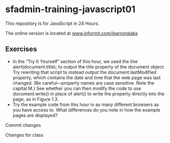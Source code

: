 # sfadmin-training-javascript01

This repository is for JavaScript in 24 Hours.

The online version is located at www.informit.com/learninglabs

## Exercises

* In the “Try It Yourself” section of this hour, we used the line
alert(document.title);
to output the title property of the document object. Try rewriting that script to instead output the document.lastModified property, which
contains the date and time that the web page was last changed. (Be careful—property names are case sensitive. Note the capital M.) See
whether you can then modify the code to use document.write() in place of alert() to write the property directly into the page, as in
Figure 1.3.
* Try the example code from this hour in as many different browsers as you have access to. What differences do you note in how the example
pages are displayed?

Commit changes

Changes for class
